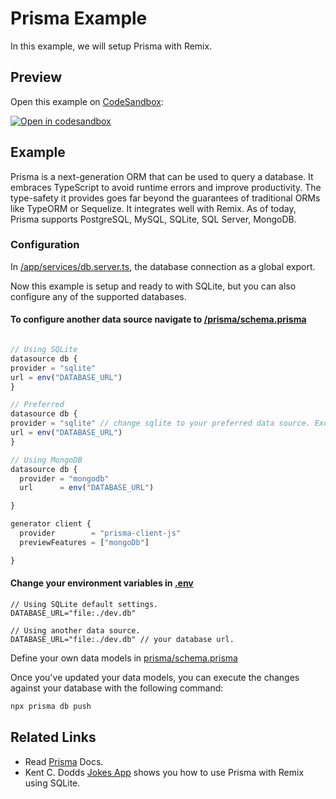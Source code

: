 # Prisma Example

In this example, we will setup Prisma with Remix.

## Preview

Open this example on [CodeSandbox](https://codesandbox.com):

[![Open in codesandbox](https://codesandbox.io/static/img/play-codesandbox.svg)](https://codesandbox.io/s/github/remix-run/remix/tree/main/examples/template)

## Example

Prisma is a next-generation ORM that can be used to query a database. It embraces TypeScript to avoid runtime errors and improve productivity. The type-safety it provides goes far beyond the guarantees of traditional ORMs like TypeORM or Sequelize. It integrates well with Remix. As of today, Prisma supports PostgreSQL, MySQL, SQLite, SQL Server, MongoDB.

### Configuration

In [/app/services/db.server.ts](app/services/db.server.ts), the database connection as a global export.

Now this example is setup and ready to with SQLite, but you can also configure any of the supported databases.

#### To configure another data source navigate to [/prisma/schema.prisma](./prisma/schema.prisma)

```javascript

// Using SQLite
datasource db {
provider = "sqlite"
url = env("DATABASE_URL")
}

// Preferred
datasource db {
provider = "sqlite" // change sqlite to your preferred data source. Except for MongoDB.
url = env("DATABASE_URL")
}

// Using MongoDB
datasource db {
  provider = "mongodb"
  url      = env("DATABASE_URL")

}

generator client {
  provider        = "prisma-client-js"
  previewFeatures = ["mongoDb"]

}
```

#### Change your environment variables in [.env](.env)

```.env
// Using SQLite default settings.
DATABASE_URL="file:./dev.db"

// Using another data source.
DATABASE_URL="file:./dev.db" // your database url.

```

Define your own data models in [prisma/schema.prisma](prisma/schema.prisma)

Once you've updated your data models, you can execute the changes against your database with the following command:

```bash
npx prisma db push
```

## Related Links

- Read [Prisma](https://www.prisma.io/docs/) Docs.
- Kent C. Dodds [Jokes App](https://remix.run/docs/en/v1/tutorials/jokes#set-up-prisma) shows you how to use Prisma with Remix using SQLite.
